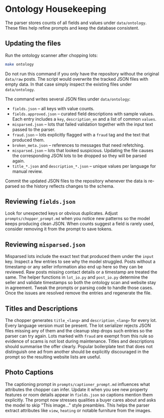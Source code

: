 # Ontology Housekeeping

The parser stores counts of all fields and values under `data/ontology`.
These files help refine prompts and keep the database consistent.

## Updating the files

Run the ontology scanner after chopping lots:

```bash
make ontology
```

Do not run this command if you only have the repository without the original
`data/raw` posts. The script would overwrite the tracked JSON files with empty
data. In that case simply inspect the existing files under `data/ontology`.

The command writes several JSON files under `data/ontology`:

- `fields.json` – all keys with value counts.
- `fields.approved.json` – curated field descriptions with sample values.
  Each entry includes a `key`, `description_en` and a list of common `values`.
- `misparsed.json` – lots that failed validation together with the input
  text passed to the parser.
- `fraud.json` – lots explicitly flagged with a `fraud` tag and the text
  that produced them.
- `broken_meta.json` – references to messages that need refetching.
- `misparsed.json` – lots that looked suspicious. Updating the file causes the
  corresponding JSON lots to be dropped so they will be parsed again.
- `title_*.json` and `description_*.json` – unique values per language for
  manual review.

Commit the updated JSON files to the repository whenever the data is
re-parsed so the history reflects changes to the schema.

## Reviewing `fields.json`

Look for unexpected keys or obvious duplicates. Adjust
`prompts/chopper_prompt.md` when you notice new patterns so the model keeps
producing clean JSON. When counts suggest a field is rarely used, consider
removing it from the prompt to save tokens.

## Reviewing `misparsed.json`

Misparsed lots include the exact text that produced them under the `input`
key. Inspect a few entries to see why the model struggled. Posts without a
timestamp or any seller information also end up here so they can be reviewed.
Raw posts missing contact details or a timestamp are treated the same.  The
helper functions in `lot_io.py` and `post_io.py` determine the seller and
validate timestamps so both the ontology scan and website stay in agreement.
Tweak the prompts or parsing code to handle those cases. Once the issues are
resolved remove the entries and regenerate the file.

## Titles and Descriptions

The chopper generates `title_<lang>` and `description_<lang>` for every lot.
Every language version must be present. The lot serializer rejects JSON
files missing any of them and the cleanup step drops such entries so the
parser can try again. Lots marked with `fraud` are exempt from this rule so
evidence of scams is not lost during maintenance.
Titles and descriptions should summarise the offer clearly. Popular
boilerplate text that does not distinguish one ad from another should be
explicitly discouraged in the prompt so the resulting website lists are
useful.

## Photo Captions

The captioning prompt in `prompts/captioner_prompt.md` influences what
attributes the chopper can infer. Update it when you see new property
features or room details appear in `fields.json` so captions mention them
explicitly. The prompt now stresses qualities a buyer cares about and asks the
model to skip "This image..." style preambles. This helps the parser extract
attributes like `view`, `heating` or notable furniture from the images.
